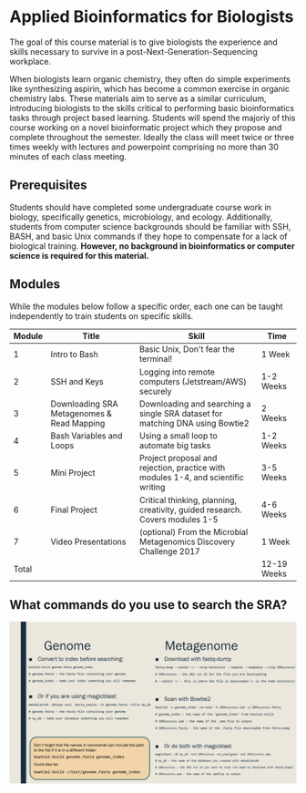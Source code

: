 # Applied Bioinformatics for Biologists  
The goal of this course material is to give biologists the experience and skills necessary to survive in a post-Next-Generation-Sequencing workplace.  
  
When biologists learn organic chemistry, they often do simple experiments like synthesizing aspirin, which has become a common exercise in organic chemistry labs. These materials aim to serve as a similar curriculum, introducing biologists to the skills critical to performing basic bioinformatics tasks through project based learning. Students will spend the majoriy of this course working on a novel bioinformatic project which they propose and complete throughout the semester. Ideally the class will meet twice or three times weekly with lectures and powerpoint comprising no more than 30 minutes of each class meeting.  
  
## Prerequisites  
Students should have completed some undergraduate course work in biology, specifically genetics, microbiology, and ecology. Additionally, students from computer science backgrounds should be familiar with SSH, BASH, and basic Unix commands if they hope to compensate for a lack of biological training. **However, no background in bioinformatics or computer science is required for this material.**  
  
## Modules  
While the modules below follow a specific order, each one can be taught independently to train students on specific skills.  
  
Module | Title | Skill | Time 
------ | ----- | ----- | ---- 
1 | Intro to Bash | Basic Unix, Don't fear the terminal! | 1 Week
2 | SSH and Keys | Logging into remote computers (Jetstream/AWS) securely | 1-2 Weeks
3 | Downloading SRA Metagenomes & Read Mapping | Downloading and searching a single SRA dataset for matching DNA using Bowtie2 | 2 Weeks
4 | Bash Variables and Loops | Using a small loop to automate big tasks | 1-2 Weeks
5 | Mini Project | Project proposal and rejection, practice with modules 1-4, and scientific writing | 3-5 Weeks
6 | Final Project | Critical thinking, planning, creativity, guided research. Covers modules 1-5 | 4-6 Weeks
7 | Video Presentations | (optional) From the Microbial Metagenomics Discovery Challenge 2017 | 1 Week
Total | | | 12-19 Weeks


## What commands do you use to search the SRA?
![genome_vs_metagenome_commands.png](genome_vs_metagenome_commands.png)


